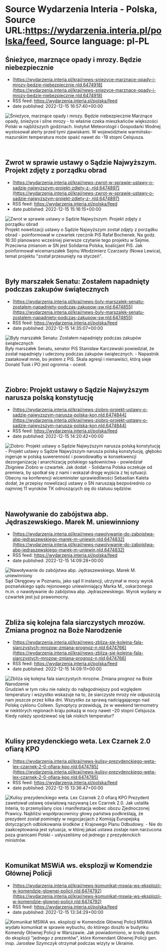 # Source Wydarzenia Interia - Polska, Source URL:https://wydarzenia.interia.pl/polska/feed, Source language: pl-PL

## Śnieżyce, marznące opady i mrozy. Będzie niebezpiecznie
 - [https://wydarzenia.interia.pl/kraj/news-sniezyce-marznace-opady-i-mrozy-bedzie-niebezpiecznie,nId,6474918](https://wydarzenia.interia.pl/kraj/news-sniezyce-marznace-opady-i-mrozy-bedzie-niebezpiecznie,nId,6474918)
 - RSS feed: https://wydarzenia.interia.pl/polska/feed
 - date published: 2022-12-15 16:57:40+00:00

<p><a href="https://wydarzenia.interia.pl/kraj/news-sniezyce-marznace-opady-i-mrozy-bedzie-niebezpiecznie,nId,6474918"><img align="left" alt="Śnieżyce, marznące opady i mrozy. Będzie niebezpiecznie " src="https://i.iplsc.com/sniezyce-marznace-opady-i-mrozy-bedzie-niebezpiecznie/000GHT102OCLX06T-C321.jpg" /></a>Marznące opady, śnieżyce i silne mrozy - to właśnie czeka mieszkańców większości Polski w najbliższych godzinach. Instytut Meteorologii i Gospodarki Wodnej wystosował alerty przed tymi zjawiskami. W województwie warmińsko-mazurskim temperatura może spaść nawet do -19 stopni Celsjusza.</p><br clear="all" />

## Zwrot w sprawie ustawy o Sądzie Najwyższym. Projekt zdjęty z porządku obrad
 - [https://wydarzenia.interia.pl/kraj/news-zwrot-w-sprawie-ustawy-o-sadzie-najwyzszym-projekt-zdjety-z-,nId,6474897](https://wydarzenia.interia.pl/kraj/news-zwrot-w-sprawie-ustawy-o-sadzie-najwyzszym-projekt-zdjety-z-,nId,6474897)
 - RSS feed: https://wydarzenia.interia.pl/polska/feed
 - date published: 2022-12-15 15:16:15+00:00

<p><a href="https://wydarzenia.interia.pl/kraj/news-zwrot-w-sprawie-ustawy-o-sadzie-najwyzszym-projekt-zdjety-z-,nId,6474897"><img align="left" alt="Zwrot w sprawie ustawy o Sądzie Najwyższym. Projekt zdjęty z porządku obrad" src="https://i.iplsc.com/zwrot-w-sprawie-ustawy-o-sadzie-najwyzszym-projekt-zdjety-z/000GHSS7RTSI7HUU-C321.jpg" /></a>Projekt nowelizacji ustawy o Sądzie Najwyższym został zdjęty z porządku obrad - poinformował w czwartek rzecznik PiS Rafał Bochenek. Na godz. 16:30 planowano wcześniej pierwsze czytanie tego projektu w Sejmie. Przeciwna zmianom w SN jest Solidarna Polska, koalicjant PiS. Jak poinformował wicemarszałek Sejmu Włodzimierz Czarzasty (Nowa Lewica), temat projektu &quot;został przesunięty na styczeń&quot;.</p><br clear="all" />

## Były marszałek Senatu: Zostałem napadnięty podczas zakupów świątecznych
 - [https://wydarzenia.interia.pl/kraj/news-byly-marszalek-senatu-zostalem-napadniety-podczas-zakupow-sw,nId,6474855](https://wydarzenia.interia.pl/kraj/news-byly-marszalek-senatu-zostalem-napadniety-podczas-zakupow-sw,nId,6474855)
 - RSS feed: https://wydarzenia.interia.pl/polska/feed
 - date published: 2022-12-15 14:35:07+00:00

<p><a href="https://wydarzenia.interia.pl/kraj/news-byly-marszalek-senatu-zostalem-napadniety-podczas-zakupow-sw,nId,6474855"><img align="left" alt="Były marszałek Senatu: Zostałem napadnięty podczas zakupów świątecznych" src="https://i.iplsc.com/byly-marszalek-senatu-zostalem-napadniety-podczas-zakupow-sw/000GHRPCHFQH58SB-C321.jpg" /></a>Były marszałek Senatu, senator PiS Stanisław Karczewski powiedział, że został napadnięty i uderzony podczas zakupów świątecznych. - Napastnik zaatakował mnie, bo jestem z PiS. Skala agresji i nienawiści, którą sieje Donald Tusk i PO jest ogromna - ocenił.</p><br clear="all" />

## Ziobro: Projekt ustawy o Sądzie Najwyższym narusza polską konstytucję
 - [https://wydarzenia.interia.pl/kraj/news-ziobro-projekt-ustawy-o-sadzie-najwyzszym-narusza-polska-kon,nId,6474844](https://wydarzenia.interia.pl/kraj/news-ziobro-projekt-ustawy-o-sadzie-najwyzszym-narusza-polska-kon,nId,6474844)
 - RSS feed: https://wydarzenia.interia.pl/polska/feed
 - date published: 2022-12-15 14:20:42+00:00

<p><a href="https://wydarzenia.interia.pl/kraj/news-ziobro-projekt-ustawy-o-sadzie-najwyzszym-narusza-polska-kon,nId,6474844"><img align="left" alt="Ziobro: Projekt ustawy o Sądzie Najwyższym narusza polską konstytucję" src="https://i.iplsc.com/ziobro-projekt-ustawy-o-sadzie-najwyzszym-narusza-polska-kon/000GHRP9JQ5GUW2H-C321.jpg" /></a>- Projekt ustawy o Sądzie Najwyższym narusza polską konstytucję, głęboko ingeruje w polską suwerenność i powodowałby w konsekwencji dezorganizację i anarchizację polskiego sądownictwa - powiedział Zbigniew Ziobro w czwartek. Jak dodał: - Solidarna Polska oczekuje od premiera, by spotkał się z nami i wskazał drogę wyjścia z tej sytuacji. Obecny na konferencji wiceminister sprawiedliwości Sebastian Kaleta dodał, że przepisy nowelizacji ustawy o SN naruszają bezpośrednio co najmniej 11 wyroków TK odnoszących się do statusu sędziów.</p><br clear="all" />

## Nawoływanie do zabójstwa abp. Jędraszewskiego. Marek M. uniewinniony
 - [https://wydarzenia.interia.pl/kraj/news-nawolywanie-do-zabojstwa-abp-jedraszewskiego-marek-m-uniewin,nId,6474832](https://wydarzenia.interia.pl/kraj/news-nawolywanie-do-zabojstwa-abp-jedraszewskiego-marek-m-uniewin,nId,6474832)
 - RSS feed: https://wydarzenia.interia.pl/polska/feed
 - date published: 2022-12-15 14:09:28+00:00

<p><a href="https://wydarzenia.interia.pl/kraj/news-nawolywanie-do-zabojstwa-abp-jedraszewskiego-marek-m-uniewin,nId,6474832"><img align="left" alt="Nawoływanie do zabójstwa abp. Jędraszewskiego. Marek M. uniewinniony" src="https://i.iplsc.com/nawolywanie-do-zabojstwa-abp-jedraszewskiego-marek-m-uniewin/000GHRGIO4IAVJ4X-C321.jpg" /></a>Sąd Okręgowy w Poznaniu, jako sąd II instancji, utrzymał w mocy wyrok poznańskiego sądu rejonowego uniewinniający Marka M., oskarżonego m.in. o nawoływanie do zabójstwa abp. Jędraszewskiego. Wyrok wydany w czwartek jest już prawomocny.</p><br clear="all" />

## Zbliża się kolejna fala siarczystych mrozów. Zmiana prognoz na Boże Narodzenie
 - [https://wydarzenia.interia.pl/kraj/news-zbliza-sie-kolejna-fala-siarczystych-mrozow-zmiana-prognoz-n,nId,6474766](https://wydarzenia.interia.pl/kraj/news-zbliza-sie-kolejna-fala-siarczystych-mrozow-zmiana-prognoz-n,nId,6474766)
 - RSS feed: https://wydarzenia.interia.pl/polska/feed
 - date published: 2022-12-15 14:09:11+00:00

<p><a href="https://wydarzenia.interia.pl/kraj/news-zbliza-sie-kolejna-fala-siarczystych-mrozow-zmiana-prognoz-n,nId,6474766"><img align="left" alt="Zbliża się kolejna fala siarczystych mrozów. Zmiana prognoz na Boże Narodzenie" src="https://i.iplsc.com/zbliza-sie-kolejna-fala-siarczystych-mrozow-zmiana-prognoz-n/000GHRFGTSH1SUVV-C321.jpg" /></a>Grudzień w tym roku nie należy do najłagodniejszy pod względem temperatury i wszystko wskazuje na to, że siarczyste mrozy nie odpuszczą nam jeszcze przez kilka dni. Wszystko za sprawą nadciągającego nad Polskę cyklonu Colleen. Synoptycy przewidują, że w weekend termometry w niektórych regionach kraju pokażą w nocy nawet –20 stopni Celsjusza. Kiedy należy spodziewać się tak niskich temperatur?</p><br clear="all" />

## Kulisy prezydenckiego weta. Lex Czarnek 2.0 ofiarą KPO
 - [https://wydarzenia.interia.pl/kraj/news-kulisy-prezydenckiego-weta-lex-czarnek-2-0-ofiara-kpo,nId,6474785](https://wydarzenia.interia.pl/kraj/news-kulisy-prezydenckiego-weta-lex-czarnek-2-0-ofiara-kpo,nId,6474785)
 - RSS feed: https://wydarzenia.interia.pl/polska/feed
 - date published: 2022-12-15 13:36:47+00:00

<p><a href="https://wydarzenia.interia.pl/kraj/news-kulisy-prezydenckiego-weta-lex-czarnek-2-0-ofiara-kpo,nId,6474785"><img align="left" alt="Kulisy prezydenckiego weta. Lex Czarnek 2.0 ofiarą KPO" src="https://i.iplsc.com/kulisy-prezydenckiego-weta-lex-czarnek-2-0-ofiara-kpo/000GHRE9K1JK9K4T-C321.jpg" /></a>Prezydent zawetował ustawę oświatową nazywaną Lex Czarnek 2.0. Jak ustaliła Interia, to przemyślany cios i manifestacja wobec obozu Zjednoczonej Prawicy. Najbliżsi współpracownicy głowy państwa podkreślają, że prezydent został pominięty w negocjacjach z Komisją Europejską dotyczących odblokowania środków z Krajowego Planu Odbudowy. - Nie do zaakceptowania jest sytuacja, w której jakaś ustawa zostaje nam narzucona poza granicami Polski - usłyszeliśmy od jednego z prezydenckich ministrów.</p><br clear="all" />

## Komunikat MSWiA ws. eksplozji w Komendzie Głównej Policji
 - [https://wydarzenia.interia.pl/kraj/news-komunikat-mswia-ws-eksplozji-w-komendzie-glownej-policji,nId,6474792](https://wydarzenia.interia.pl/kraj/news-komunikat-mswia-ws-eksplozji-w-komendzie-glownej-policji,nId,6474792)
 - RSS feed: https://wydarzenia.interia.pl/polska/feed
 - date published: 2022-12-15 13:34:29+00:00

<p><a href="https://wydarzenia.interia.pl/kraj/news-komunikat-mswia-ws-eksplozji-w-komendzie-glownej-policji,nId,6474792"><img align="left" alt="Komunikat MSWiA ws. eksplozji w Komendzie Głównej Policji " src="https://i.iplsc.com/komunikat-mswia-ws-eksplozji-w-komendzie-glownej-policji/000GHRECJOT57NND-C321.jpg" /></a>MSWiA wydało komunikat w sprawie wybuchu, do którego doszło w budynku Komendy Głównej Policji w Warszawie. Jak powiadomiono, w środę doszło do eksplozji &quot;jednego z prezentów&quot;, które Komendant Głównej Policji gen. insp. Jarosław Szymczyk otrzymał podczas wizyty w Ukrainie. 
</p><br clear="all" />
